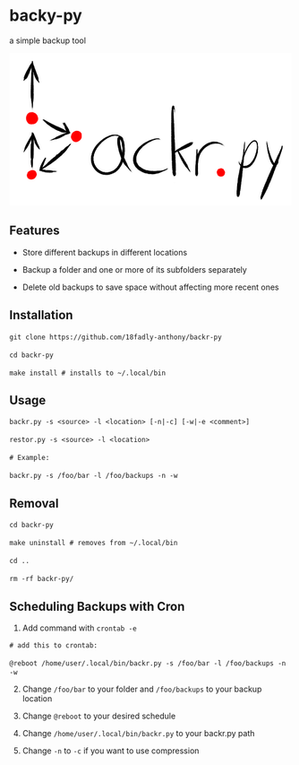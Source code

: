 # backy-py

a simple backup tool

![logo](logo.png)

## Features

- Store different backups in different locations

- Backup a folder and one or more of its subfolders separately

- Delete old backups to save space without affecting more recent ones

## Installation

```
git clone https://github.com/18fadly-anthony/backr-py

cd backr-py

make install # installs to ~/.local/bin
```

## Usage

```
backr.py -s <source> -l <location> [-n|-c] [-w|-e <comment>]

restor.py -s <source> -l <location>

# Example:

backr.py -s /foo/bar -l /foo/backups -n -w
```

## Removal

```
cd backr-py

make uninstall # removes from ~/.local/bin

cd ..

rm -rf backr-py/
```

## Scheduling Backups with Cron

1. Add command with `crontab -e`

```
# add this to crontab:

@reboot /home/user/.local/bin/backr.py -s /foo/bar -l /foo/backups -n -w
```

2. Change `/foo/bar` to your folder and `/foo/backups` to your backup location

3. Change `@reboot` to your desired schedule

4. Change `/home/user/.local/bin/backr.py` to your backr.py path

5. Change `-n` to `-c` if you want to use compression
